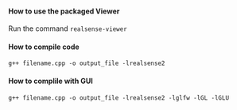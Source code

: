 #### How to use the packaged Viewer
Run the command `realsense-viewer`

#### How to compile code
`g++ filename.cpp -o output_file -lrealsense2`

#### How to complile with GUI
`g++ filename.cpp -o output_file -lrealsense2 -lglfw -lGL -lGLU`
